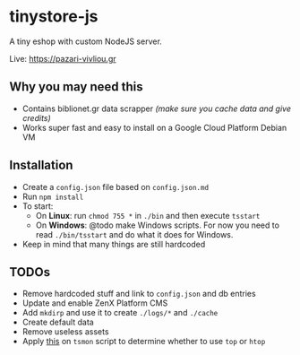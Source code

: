 # tinystore-js
A tiny eshop with custom NodeJS server.

Live: https://pazari-vivliou.gr

## Why you may need this
- Contains biblionet.gr data scrapper *(make sure you cache data and give credits)*
- Works super fast and easy to install on a Google Cloud Platform Debian VM

## Installation
- Create a ``config.json`` file based on ``config.json.md``
- Run ``npm install``
- To start:
    - On **Linux**: run ``chmod 755 *`` in ``./bin`` and then execute ``tsstart``
    - On **Windows**: @todo make Windows scripts. For now you need to read ``./bin/tsstart`` and do what it does for Windows.
- Keep in mind that many things are still hardcoded

## TODOs
- Remove hardcoded stuff and link to `config.json` and db entries
- Update and enable ZenX Platform CMS
- Add `mkdirp` and use it to create `./logs/*` and `./cache`
- Create default data
- Remove useless assets
- Apply [this](http://stackoverflow.com/a/34143401/1892681) on `tsmon` script to determine whether to use `top` or `htop`